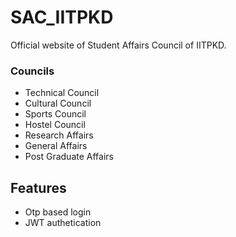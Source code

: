# SAC_IITPKD
Official website of Student Affairs Council of IITPKD.

### Councils
- Technical Council
- Cultural Council
- Sports Council
- Hostel Council
- Research Affairs
- General Affairs
- Post Graduate Affairs

## Features
- Otp based login
- JWT authetication